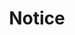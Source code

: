 ---
title: "Notice"
layout: categories
permalink: /notice/
author_profile: true
sidebar_main: true
taxonomy: Notice
---